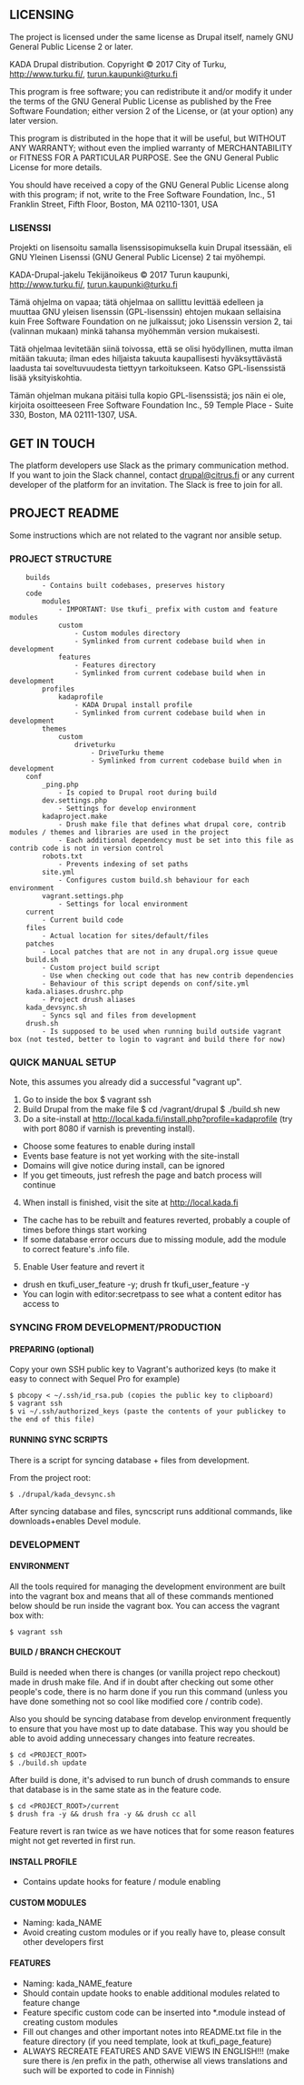 ## LICENSING

The project is licensed under the same license as Drupal itself, namely
GNU General Public License 2 or later.

KADA Drupal distribution.
		Copyright © 2017 City of Turku, http://www.turku.fi/, turun.kaupunki@turku.fi

This program is free software; you can redistribute it and/or
modify it under the terms of the GNU General Public License
as published by the Free Software Foundation; either version 2
of the License, or (at your option) any later version.

This program is distributed in the hope that it will be useful,
but WITHOUT ANY WARRANTY; without even the implied warranty of
MERCHANTABILITY or FITNESS FOR A PARTICULAR PURPOSE.  See the
GNU General Public License for more details.

You should have received a copy of the GNU General Public License
along with this program; if not, write to the Free Software
Foundation, Inc., 51 Franklin Street, Fifth Floor, Boston,
MA 02110-1301, USA

### LISENSSI

Projekti on lisensoitu samalla lisenssisopimuksella kuin Drupal itsessään,
eli GNU Yleinen Lisenssi (GNU General Public License) 2 tai myöhempi.

KADA-Drupal-jakelu
Tekijänoikeus © 2017 Turun kaupunki, http://www.turku.fi/, turun.kaupunki@turku.fi

Tämä ohjelma on vapaa; tätä ohjelmaa on sallittu levittää edelleen
ja muuttaa GNU yleisen lisenssin (GPL-lisenssin) ehtojen mukaan
sellaisina kuin Free Software Foundation on ne julkaissut; joko
Lisenssin version 2, tai (valinnan mukaan) minkä tahansa myöhemmän
version mukaisesti.

Tätä ohjelmaa levitetään siinä toivossa, että se olisi hyödyllinen,
mutta ilman mitään takuuta; ilman edes hiljaista takuuta
kaupallisesti hyväksyttävästä laadusta tai soveltuvuudesta
tiettyyn tarkoitukseen. Katso GPL-lisenssistä lisää yksityiskohtia.

Tämän ohjelman mukana pitäisi tulla kopio GPL-lisenssistä; jos
näin ei ole, kirjoita osoitteeseen Free Software Foundation Inc.,
59 Temple Place - Suite 330, Boston, MA 02111-1307, USA.

## GET IN TOUCH

The platform developers use Slack as the primary communication method.
If you want to join the Slack channel, contact drupal@citrus.fi or
any current developer of the platform for an invitation. The Slack
is free to join for all.

## PROJECT README

Some instructions which are not related to the vagrant nor ansible
setup.

### PROJECT STRUCTURE

```<root>
	builds
		- Contains built codebases, preserves history
	code
		modules
			- IMPORTANT: Use tkufi_ prefix with custom and feature modules
			custom
				- Custom modules directory
				- Symlinked from current codebase build when in development
			features
				- Features directory
				- Symlinked from current codebase build when in development
		profiles
			kadaprofile
				- KADA Drupal install profile
				- Symlinked from current codebase build when in development
		themes
			custom
				driveturku
					- DriveTurku theme
					- Symlinked from current codebase build when in development
	conf
		_ping.php
			- Is copied to Drupal root during build
		dev.settings.php
			- Settings for develop environment
		kadaproject.make
			- Drush make file that defines what drupal core, contrib modules / themes and libraries are used in the project
			- Each additional dependency must be set into this file as contrib code is not in version control
		robots.txt
			- Prevents indexing of set paths
		site.yml
			- Configures custom build.sh behaviour for each environment
		vagrant.settings.php
			- Settings for local environment
	current
		- Current build code
	files
		- Actual location for sites/default/files
	patches
		- Local patches that are not in any drupal.org issue queue
	build.sh
		- Custom project build script
		- Use when checking out code that has new contrib dependencies
		- Behaviour of this script depends on conf/site.yml
	kada.aliases.drushrc.php
		- Project drush aliases
	kada_devsync.sh
		- Syncs sql and files from development
	drush.sh
		- Is supposed to be used when running build outside vagrant box (not tested, better to login to vagrant and build there for now)
```

### QUICK MANUAL SETUP

Note, this assumes you already did a successful "vagrant up".

1. Go to inside the box
   $ vagrant ssh
2. Build Drupal from the make file
   $ cd /vagrant/drupal
   $ ./build.sh new
3. Do a site-install at http://local.kada.fi/install.php?profile=kadaprofile (try with port 8080 if varnish is preventing install).
  - Choose some features to enable during install
  - Events base feature is not yet working with the site-install
  - Domains will give notice during install, can be ignored
  - If you get timeouts, just refresh the page and batch process will continue
4. When install is finished, visit the site at http://local.kada.fi
  - The cache has to be rebuilt and features reverted, probably a couple of times before things start working
  - If some database error occurs due to missing module, add the module to correct feature's .info file.
5. Enable User feature and revert it
  - drush en tkufi_user_feature -y; drush fr tkufi_user_feature -y
  - You can login with editor:secretpass to see what a content editor has access to

### SYNCING FROM DEVELOPMENT/PRODUCTION

#### PREPARING (optional)

Copy your own SSH public key to Vagrant's authorized keys (to make it easy to connect with Sequel Pro for example)

```
$ pbcopy < ~/.ssh/id_rsa.pub (copies the public key to clipboard)
$ vagrant ssh
$ vi ~/.ssh/authorized_keys (paste the contents of your publickey to the end of this file)
```
#### RUNNING SYNC SCRIPTS

There is a script for syncing database + files from development.

From the project root:
```
$ ./drupal/kada_devsync.sh
```

After syncing database and files, syncscript runs additional commands, like downloads+enables Devel module.

### DEVELOPMENT

#### ENVIRONMENT

All the tools required for managing the development environment are built into the vagrant box and means that all of these commands mentioned below should be run inside the vagrant box. You can access the vagrant box with:

```
$ vagrant ssh
```

#### BUILD / BRANCH CHECKOUT

Build is needed when there is changes (or vanilla project repo checkout) made in drush make file. And if in doubt after checking out some other people's code, there is no harm done if you run this command (unless you have done something not so cool like modified core / contrib code).

Also you should be syncing database from develop environment frequently to ensure that you have most up to date database. This way you should be able to avoid adding unnecessary changes into feature recreates.

```
$ cd <PROJECT_ROOT>
$ ./build.sh update
```

After build is done, it's advised to run bunch of drush commands to ensure that database is in the same state as in the feature code.

```
$ cd <PROJECT_ROOT>/current
$ drush fra -y && drush fra -y && drush cc all
```

Feature revert is ran twice as we have notices that for some reason features might not get reverted in first run.

#### INSTALL PROFILE

* Contains update hooks for feature / module enabling

#### CUSTOM MODULES

* Naming: kada_NAME
* Avoid creating custom modules or if you really have to, please consult other developers first

#### FEATURES

- Naming: kada_NAME_feature
- Should contain update hooks to enable additional modules related to feature change
- Feature specific custom code can be inserted into *.module instead of creating custom modules
- Fill out changes and other important notes into README.txt file in the feature directory (if you need template, look at tkufi_page_feature)
- ALWAYS RECREATE FEATURES AND SAVE VIEWS IN ENGLISH!!! (make sure there is /en prefix in the path, otherwise all views translations and such will be exported to code in Finnish)
